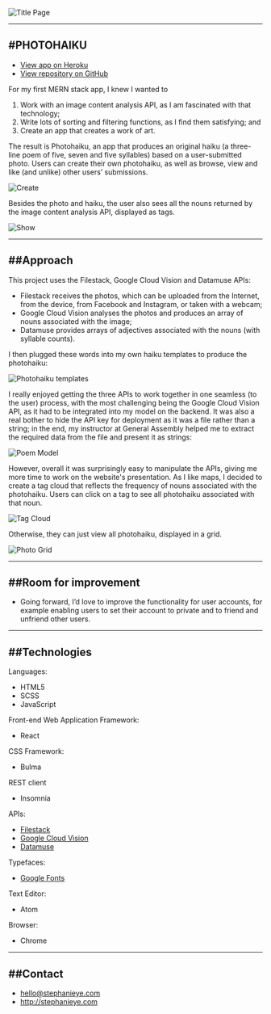 ![Title Page](http://stephslye.github.io/images/readme/photohaikufront.png)

------------------
#PHOTOHAIKU
------------------

* [View app on Heroku](https://photohaiku.herokuapp.com/)
* [View repository on GitHub](https://github.com/stephslye/photohaiku)

For my first MERN stack app, I knew I wanted to
1. Work with an image content analysis API, as I am fascinated with that technology;
2. Write lots of sorting and filtering functions, as I find them satisfying; and
3. Create an app that creates a work of art.

The result is Photohaiku, an app that produces an original haiku (a three-line poem of five, seven and five syllables) based on a user-submitted photo. Users can create their own photohaiku, as well as browse, view and like (and unlike) other users’ submissions.

![Create](http://stephslye.github.io/images/readme/photohaikucreate.png)

Besides the photo and haiku, the user also sees all the nouns returned by the image content analysis API, displayed as tags.

![Show](http://stephslye.github.io/images/readme/photohaikushow.png)

----------
##Approach
----------

This project uses the Filestack, Google Cloud Vision and Datamuse APIs:
* Filestack receives the photos, which can be uploaded from the Internet, from the device, from Facebook and Instagram, or taken with a webcam;
* Google Cloud Vision analyses the photos and produces an array of nouns associated with the image;
* Datamuse provides arrays of adjectives associated with the nouns (with syllable counts).

I then plugged these words into my own haiku templates to produce the photohaiku:

![Photohaiku templates](http://stephslye.github.io/images/readme/photohaikutemplates.png)

I really enjoyed getting the three APIs to work together in one seamless (to the user) process, with the most challenging being the Google Cloud Vision API, as it had to be integrated into my model on the backend. It was also a real bother to hide the API key for deployment as it was a file rather than a string; in the end, my instructor at General Assembly helped me to extract the required data from the file and present it as strings:

![Poem Model](http://stephslye.github.io/images/readme/photohaikuAPIatbackend.png)

However, overall it was surprisingly easy to manipulate the APIs, giving me more time to work on the website's presentation. As I like maps, I decided to create a tag cloud that reflects the frequency of nouns associated with the photohaiku. Users can click on a tag to see all photohaiku associated with that noun.

![Tag Cloud](http://stephslye.github.io/images/readme/photohaikutagcloud.png)

Otherwise, they can just view all photohaiku, displayed in a grid.

![Photo Grid](http://stephslye.github.io/images/readme/photohaikuindex.png)



----------------------
##Room for improvement
----------------------
* Going forward, I’d love to improve the functionality for user accounts, for example enabling users to set their account to private and to friend and unfriend other users.

--------------
##Technologies
--------------
Languages:
* HTML5
* SCSS
* JavaScript

Front-end Web Application Framework:
* React

CSS Framework:
* Bulma

REST client
* Insomnia

APIs:
* [Filestack](https://www.filestack.com/)
* [Google Cloud Vision](https://cloud.google.com/vision/)
* [Datamuse](http://www.datamuse.com/)

Typefaces:
* [Google Fonts](http://fonts.google.com)

Text Editor:
* Atom

Browser:
* Chrome

---------
##Contact
---------

* hello@stephanieye.com
* http://stephanieye.com

